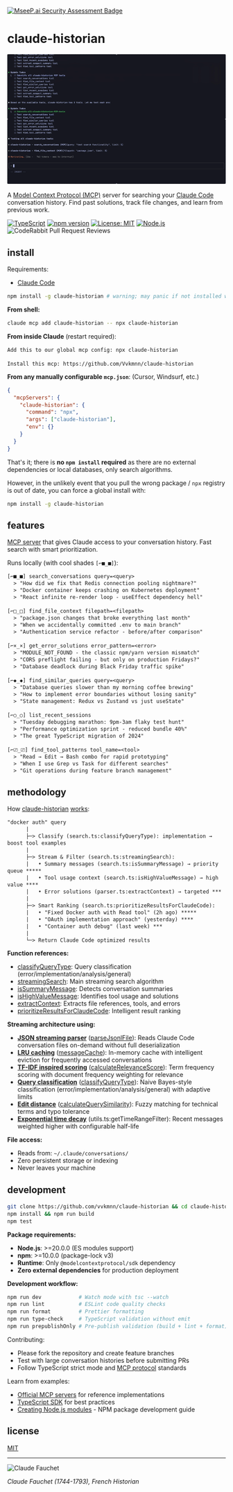[![MseeP.ai Security Assessment Badge](https://mseep.net/pr/vvkmnn-claude-historian-badge.png)](https://mseep.ai/app/vvkmnn-claude-historian)

# claude-historian

![claude-historian](demo.gif)

A [Model Context Protocol (MCP)](https://modelcontextprotocol.io/) server for searching your [Claude Code](https://docs.anthropic.com/en/docs/claude-code) conversation history. Find past solutions, track file changes, and learn from previous work.

[![TypeScript](https://img.shields.io/badge/TypeScript-007ACC?logo=typescript&logoColor=white)](https://www.typescriptlang.org/)
[![npm version](https://img.shields.io/npm/v/claude-historian.svg)](https://www.npmjs.com/package/claude-historian)
[![License: MIT](https://img.shields.io/badge/License-MIT-yellow.svg)](https://opensource.org/licenses/MIT)
[![Node.js](https://img.shields.io/badge/node-%3E%3D18-brightgreen)](https://nodejs.org/)
![CodeRabbit Pull Request Reviews](https://img.shields.io/coderabbit/prs/github/Vvkmnn/claude-historian?utm_source=oss&utm_medium=github&utm_campaign=Vvkmnn%2Fclaude-historian&labelColor=171717&color=FF570A&link=https%3A%2F%2Fcoderabbit.ai&label=CodeRabbit+Reviews)

## install

Requirements:

- [Claude Code](https://claude.ai/code)

```bash
npm install -g claude-historian # warning; may panic if not installed with npx first
```

**From shell:**

```bash
claude mcp add claude-historian -- npx claude-historian
```

**From inside Claude** (restart required):

```
Add this to our global mcp config: npx claude-historian

Install this mcp: https://github.com/Vvkmnn/claude-historian
```

**From any manually configurable `mcp.json`**: (Cursor, Windsurf, etc.)

```json
{
  "mcpServers": {
    "claude-historian": {
      "command": "npx",
      "args": ["claude-historian"],
      "env": {}
    }
  }
}
```

That's it; there is **no `npm install` required** as there are no external dependencies or local databases, only search algorithms.

However, in the unlikely event that you pull the wrong package / `npx` registry is out of date, you can force a global install with:

```bash
npm install -g claude-historian
```

## features

[MCP server](https://modelcontextprotocol.io/) that gives Claude access to your conversation history. Fast search with smart prioritization.

Runs locally (with cool shades `[⌐■_■]`):

```
[⌐■_■] search_conversations query=<query>
  > "How did we fix that Redis connection pooling nightmare?"
  > "Docker container keeps crashing on Kubernetes deployment"
  > "React infinite re-render loop - useEffect dependency hell"

[⌐□_□] find_file_context filepath=<filepath>
  > "package.json changes that broke everything last month"
  > "When we accidentally committed .env to main branch"
  > "Authentication service refactor - before/after comparison"

[⌐×_×] get_error_solutions error_pattern=<error>
  > "MODULE_NOT_FOUND - the classic npm/yarn version mismatch"
  > "CORS preflight failing - but only on production Fridays?"
  > "Database deadlock during Black Friday traffic spike"

[⌐◆_◆] find_similar_queries query=<query>
  > "Database queries slower than my morning coffee brewing"
  > "How to implement error boundaries without losing sanity"
  > "State management: Redux vs Zustand vs just useState"

[⌐○_○] list_recent_sessions
  > "Tuesday debugging marathon: 9pm-3am flaky test hunt"
  > "Performance optimization sprint - reduced bundle 40%"
  > "The great TypeScript migration of 2024"

[⌐⎚_⎚] find_tool_patterns tool_name=<tool>
  > "Read → Edit → Bash combo for rapid prototyping"
  > "When I use Grep vs Task for different searches"
  > "Git operations during feature branch management"
```

## methodology

How [claude-historian](https://github.com/Vvkmnn/claude-historian) [works](https://github.com/Vvkmnn/claude-historian/tree/master/src):

```
"docker auth" query
      |
      ├─> Classify (search.ts:classifyQueryType): implementation → boost tool examples
      |
      ├─> Stream & Filter (search.ts:streamingSearch):
      |   • Summary messages (search.ts:isSummaryMessage) → priority queue *****
      |   • Tool usage context (search.ts:isHighValueMessage) → high value ****
      |   • Error solutions (parser.ts:extractContext) → targeted ***
      |
      ├─> Smart Ranking (search.ts:prioritizeResultsForClaudeCode):
      |   • "Fixed Docker auth with Read tool" (2h ago) *****
      |   • "OAuth implementation approach" (yesterday) ****
      |   • "Container auth debug" (last week) ***
      |
      └─> Return Claude Code optimized results
```

**Function references:**

- [classifyQueryType](https://github.com/Vvkmnn/claude-historian/blob/master/src/search.ts#L294): Query classification (error/implementation/analysis/general)
- [streamingSearch](https://github.com/Vvkmnn/claude-historian/blob/master/src/search.ts#L53): Main streaming search algorithm
- [isSummaryMessage](https://github.com/Vvkmnn/claude-historian/blob/master/src/search.ts#L161): Detects conversation summaries
- [isHighValueMessage](https://github.com/Vvkmnn/claude-historian/blob/master/src/search.ts#L182): Identifies tool usage and solutions
- [extractContext](https://github.com/Vvkmnn/claude-historian/blob/master/src/parser.ts#L74): Extracts file references, tools, and errors
- [prioritizeResultsForClaudeCode](https://github.com/Vvkmnn/claude-historian/blob/master/src/search.ts#L213): Intelligent result ranking

**Streaming architecture using:**

- **[JSON streaming parser](https://en.wikipedia.org/wiki/JSON_streaming)** ([parseJsonlFile](https://github.com/Vvkmnn/claude-historian/blob/master/src/parser.ts#L16)): Reads Claude Code conversation files on-demand without full deserialization
- **[LRU caching](<https://en.wikipedia.org/wiki/Cache_replacement_policies#Least_recently_used_(LRU)>)** ([messageCache](https://github.com/Vvkmnn/claude-historian/blob/master/src/search.ts#L88)): In-memory cache with intelligent eviction for frequently accessed conversations
- **[TF-IDF inspired scoring](https://en.wikipedia.org/wiki/Tf%E2%80%93idf)** ([calculateRelevanceScore](https://github.com/Vvkmnn/claude-historian/blob/master/src/search.ts#L356)): Term frequency scoring with document frequency weighting for relevance
- **[Query classification](https://en.wikipedia.org/wiki/Text_classification)** ([classifyQueryType](https://github.com/Vvkmnn/claude-historian/blob/master/src/search.ts#L294)): Naive Bayes-style classification (error/implementation/analysis/general) with adaptive limits
- **[Edit distance](https://en.wikipedia.org/wiki/Edit_distance)** ([calculateQuerySimilarity](https://github.com/Vvkmnn/claude-historian/blob/master/src/search-helpers.ts#L19)): Fuzzy matching for technical terms and typo tolerance
- **[Exponential time decay](https://en.wikipedia.org/wiki/Exponential_decay)** (utils.ts:getTimeRangeFilter): Recent messages weighted higher with configurable half-life

**File access:**

- Reads from: `~/.claude/conversations/`
- Zero persistent storage or indexing
- Never leaves your machine

## development

```bash
git clone https://github.com/vvkmnn/claude-historian && cd claude-historian
npm install && npm run build
npm test
```

**Package requirements:**

- **Node.js**: >=20.0.0 (ES modules support)
- **npm**: >=10.0.0 (package-lock v3)
- **Runtime**: Only `@modelcontextprotocol/sdk` dependency
- **Zero external dependencies** for production deployment

**Development workflow:**

```bash
npm run dev            # Watch mode with tsc --watch
npm run lint           # ESLint code quality checks
npm run format         # Prettier formatting
npm run type-check     # TypeScript validation without emit
npm run prepublishOnly # Pre-publish validation (build + lint + format)
```

Contributing:

- Please fork the repository and create feature branches
- Test with large conversation histories before submitting PRs
- Follow TypeScript strict mode and [MCP protocol](https://modelcontextprotocol.io/specification) standards

Learn from examples:

- [Official MCP servers](https://github.com/modelcontextprotocol/servers) for reference implementations
- [TypeScript SDK](https://github.com/modelcontextprotocol/typescript-sdk) for best practices
- [Creating Node.js modules](https://docs.npmjs.com/creating-node-js-modules) - NPM package development guide

## license

[MIT](LICENSE)

---

![Claude Fauchet](https://upload.wikimedia.org/wikipedia/commons/thumb/b/bf/Claude_Fauchet_par_Thomas_de_Leu.jpg/336px-Claude_Fauchet_par_Thomas_de_Leu.jpg)

_Claude Fauchet (1744-1793), French Historian_
